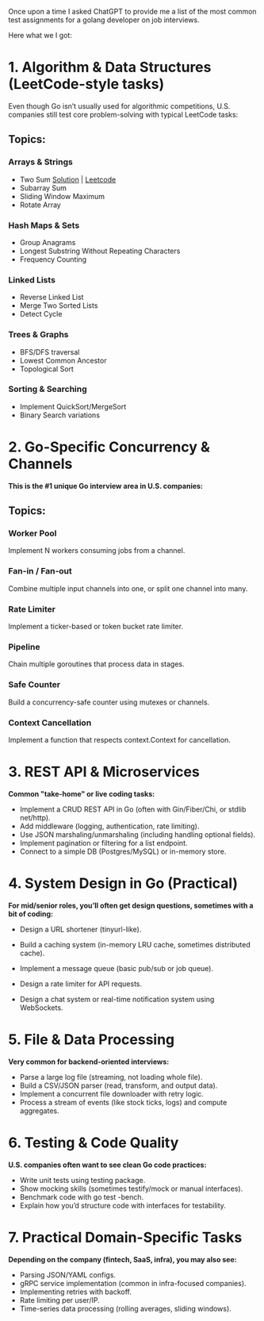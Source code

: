 Once upon a time I asked ChatGPT to provide me a list of the most common test assignments for a golang developer on job interviews.

Here what we I got:

# 1. Algorithm & Data Structures (LeetCode-style tasks)

Even though Go isn’t usually used for algorithmic competitions, U.S. companies still test core problem-solving with typical LeetCode tasks:

## Topics:
### Arrays & Strings
* Two Sum [Solution](1_algorithms/arrays_and_strings/two_sum/cmd/main.go) | [Leetcode](https://leetcode.com/problems/two-sum/)
* Subarray Sum
* Sliding Window Maximum
* Rotate Array

### Hash Maps & Sets
* Group Anagrams
* Longest Substring Without Repeating Characters
* Frequency Counting

### Linked Lists
* Reverse Linked List
* Merge Two Sorted Lists
* Detect Cycle

### Trees & Graphs
* BFS/DFS traversal
* Lowest Common Ancestor
* Topological Sort

### Sorting & Searching
* Implement QuickSort/MergeSort
* Binary Search variations


# 2. Go-Specific Concurrency & Channels

**This is the #1 unique Go interview area in U.S. companies:**

## Topics:
### Worker Pool
Implement N workers consuming jobs from a channel.

### Fan-in / Fan-out
Combine multiple input channels into one, or split one channel into many.

### Rate Limiter
Implement a ticker-based or token bucket rate limiter.

### Pipeline
Chain multiple goroutines that process data in stages.

### Safe Counter
Build a concurrency-safe counter using mutexes or channels.

### Context Cancellation
Implement a function that respects context.Context for cancellation.

# 3. REST API & Microservices

**Common "take-home" or live coding tasks:**

* Implement a CRUD REST API in Go (often with Gin/Fiber/Chi, or stdlib net/http).
* Add middleware (logging, authentication, rate limiting).
* Use JSON marshaling/unmarshaling (including handling optional fields).
* Implement pagination or filtering for a list endpoint.
* Connect to a simple DB (Postgres/MySQL) or in-memory store.

# 4. System Design in Go (Practical)

**For mid/senior roles, you’ll often get design questions, sometimes with a bit of coding:**

* Design a URL shortener (tinyurl-like).

* Build a caching system (in-memory LRU cache, sometimes distributed cache).

* Implement a message queue (basic pub/sub or job queue).

* Design a rate limiter for API requests.

* Design a chat system or real-time notification system using WebSockets.

# 5. File & Data Processing

**Very common for backend-oriented interviews:**

* Parse a large log file (streaming, not loading whole file).
* Build a CSV/JSON parser (read, transform, and output data).
* Implement a concurrent file downloader with retry logic.
* Process a stream of events (like stock ticks, logs) and compute aggregates.

# 6. Testing & Code Quality

**U.S. companies often want to see clean Go code practices:**

* Write unit tests using testing package.
* Show mocking skills (sometimes testify/mock or manual interfaces).
* Benchmark code with go test -bench.
* Explain how you’d structure code with interfaces for testability.

# 7. Practical Domain-Specific Tasks

**Depending on the company (fintech, SaaS, infra), you may also see:**

* Parsing JSON/YAML configs.
* gRPC service implementation (common in infra-focused companies).
* Implementing retries with backoff.
* Rate limiting per user/IP.
* Time-series data processing (rolling averages, sliding windows).
